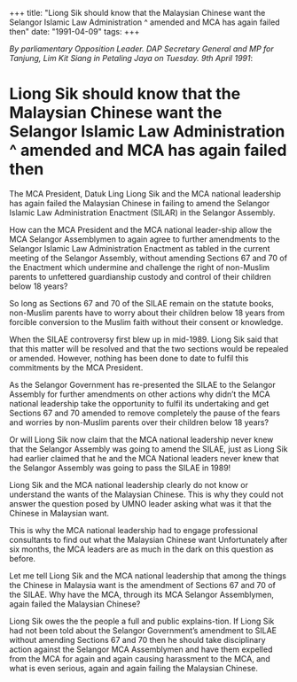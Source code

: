 +++ 
title: "Liong Sik should know that the Malaysian Chinese want the Selangor Islamic Law Administration ^ amended and MCA has again failed then"
date: "1991-04-09"
tags:
+++

_By parliamentary Opposition Leader. DAP Secretary General and MP for Tanjung, Lim Kit Siang in Petaling Jaya on Tuesday. 9th April 1991_:

# Liong Sik should know that the Malaysian Chinese want the Selangor Islamic Law Administration ^ amended and MCA has again failed then 

The MCA President, Datuk Ling Liong Sik and the MCA national leadership has again failed the Malaysian Chinese in failing to amend the Selangor Islamic Law Administration Enactment (SILAR) in the Selangor Assembly.</u>

How can the MCA President and the MCA national leader-ship allow the MCA Selangor Assemblymen to again agree to further amendments to the Selangor Islamic Law Administration Enactment as tabled in the current meeting of the Selangor Assembly, without amending Sections 67 and 70 of the Enactment which undermine and challenge the right of non-Muslim parents to unfettered guardianship custody and control of their children below 18 years? 

So long as Sections 67 and 70 of the SILAE remain on the statute books, non-Muslim parents have to worry about their children below 18 years from forcible conversion to the Muslim faith without their consent or knowledge.

When the SILAE controversy first blew up in mid-1989. Liong Sik said that that this matter will be resolved and that the two sections would be repealed or amended. However, nothing has been done to date to fulfil this commitments by the MCA President.

As the Selangor Government has re-presented the SILAE to the Selangor Assembly for further amendments on other actions why didn’t the MCA national leadership take the opportunity to fulfil its undertaking and get Sections 67 and 70 amended to remove completely the pause of the fears and worries by non-Muslim parents over their children below 18 years?

Or will Liong Sik now claim that the MCA national leadership never knew that the Selangor Assembly was going to amend the SILAE, just as Liong Sik had earlier claimed that he and the MCA National leaders never knew that the Selangor Assembly was going to pass the SILAE in 1989! 

Liong Sik and the MCA national leadership clearly do not know or understand the wants of the Malaysian Chinese. This is why they could not answer the question posed by UMNO leader asking what was it that the Chinese in Malaysian want.

This is why the MCA national leadership had to engage professional consultants to find out what the Malaysian Chinese want Unfortunately after six months, the MCA leaders are as much in the dark on this question as before.

Let me tell Liong Sik and the MCA national leadership that among the things the Chinese in Malaysia want is the amendment of Sections 67 and 70 of the SILAE. Why have the MCA, through its MCA Selangor Assemblymen, again failed the Malaysian Chinese?

Liong Sik owes the the people a full and public explains-tion. If Liong Sik had not been told about the Selangor Government’s amendment to SILAE without amending Sections 67 and 70 then he should take disciplinary action against the Selangor MCA Assemblymen and have them expelled from the MCA for again and again causing harassment to the MCA, and what is even serious, again and again failing the Malaysian Chinese.
 
